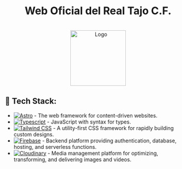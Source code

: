 <div align="center">

<strong><h1>Web Oficial del Real Tajo C.F.</h1></strong>

<br>

<a href="https://real-tajo-cf.web.app" target="_blank" rel="noopener noreferrer">
  <img width="150px" height="auto" src="https://real-tajo-cf.web.app/escudo-without-bg.avif" alt="Logo" />
</a>

</div>

## 🚀 Tech Stack:

- [![Astro][astro-badge]][astro-url] - The web framework for content-driven websites.
- [![Typescript][typescript-badge]][typescript-url] - JavaScript with syntax for types.
- [![Tailwind CSS][tailwind-badge]][tailwind-url] - A utility-first CSS framework for rapidly building custom designs.
- [![Firebase][firebase-badge]][firebase-url] - Backend platform providing authentication, database, hosting, and serverless functions.
- [![Cloudinary][cloudinary-badge]][cloudinary-url] - Media management platform for optimizing, transforming, and delivering images and videos.

<!-- Tech Stack Links -->
[astro-url]: https://astro.build/
[typescript-url]: https://www.typescriptlang.org/
[tailwind-url]: https://tailwindcss.com/
[firebase-url]: https://firebase.google.com/
[cloudinary-url]: https://cloudinary.com/

[astro-badge]: https://img.shields.io/badge/Astro-fff?style=for-the-badge&logo=astro&logoColor=bd303a&color=352563
[typescript-badge]: https://img.shields.io/badge/Typescript-007ACC?style=for-the-badge&logo=typescript&logoColor=white&color=blue
[tailwind-badge]: https://img.shields.io/badge/Tailwind-ffffff?style=for-the-badge&logo=tailwindcss&logoColor=38bdf8
[firebase-badge]: https://img.shields.io/badge/firebase-ffca28?style=for-the-badge&logo=firebase&logoColor=black
[cloudinary-badge]: https://img.shields.io/badge/Cloudinary-3448C5?style=for-the-badge&logo=Cloudinary&logoColor=white
